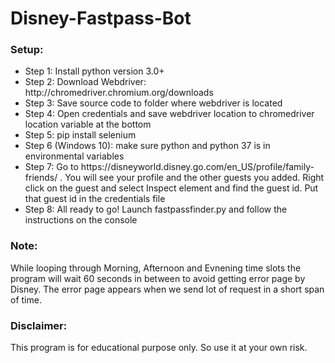 # Disney-Fastpass-Bot
  
<h3>Setup:</h3>
<ul>
  <li>Step 1: Install python version 3.0+</li>
  <li>Step 2: Download Webdriver: http://chromedriver.chromium.org/downloads</li>
  <li>Step 3: Save source code to folder where webdriver is located</li>
  <li>Step 4: Open credentials and save webdriver location to chromedriver location variable at the bottom</li>
  <li>Step 5: pip install selenium</li>
  <li>Step 6 (Windows 10): make sure python and python 37 is in environmental variables</li>
  <li>Step 7: Go to https://disneyworld.disney.go.com/en_US/profile/family-friends/ . You will see your profile and the other guests you added. Right click on the guest and select Inspect element and find the guest id. Put that guest id in the credentials file</li>
  <li>Step 8: All ready to go! Launch fastpassfinder.py and follow the instructions on the console</li>
</ul>
<h3>Note:</h3><span>While looping through Morning, Afternoon and Evnening time slots the program will wait 60 seconds in between to avoid getting error page by Disney. The error page appears when we send lot of request in a short span of time.</span>
<h3>Disclaimer:</h3><span>This program is for educational purpose only. So use it at your own risk.</span>
